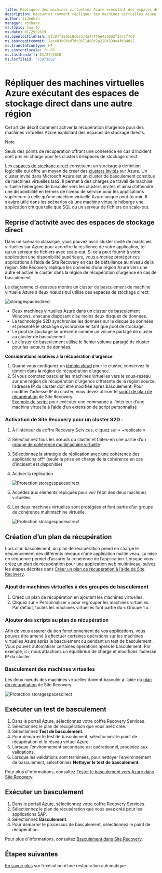 ```yaml
---
title: Répliquer des machines virtuelles Azure exécutant des espaces de stockage direct avec Azure Site Recovery
description: Découvrez comment répliquer des machines virtuelles Azure exécutant des espaces de stockage direct avec Azure Site Recovery.
author: sideeksh
manager: rochakm
ms.topic: how-to
ms.date: 01/29/2019
ms.openlocfilehash: 9f394fa8d618c97d74a47ff6e42a002f177cf7d9
ms.sourcegitcommit: 2ec4b3d0bad7dc0071400c2a2264399e4fe34897
ms.translationtype: HT
ms.contentlocale: fr-FR
ms.lasthandoff: 03/27/2020
ms.locfileid: "75973662"
---
```

# <a name="replicate-azure-vms-running-storage-spaces-direct-to-another-region"></a>Répliquer des machines virtuelles Azure exécutant des espaces de stockage direct dans une autre région

Cet article décrit comment activer la récupération d’urgence pour des machines virtuelles Azure exploitant des espaces de stockage directs.

>[!NOTE]
>Seuls des points de récupération offrant une cohérence en cas d’incident sont pris en charge pour les clusters d’espaces de stockage direct.
>

Les [espaces de stockage direct](https://docs.microsoft.com/windows-server/storage/storage-spaces/deploy-storage-spaces-direct) constituent un stockage à définition logicielle qui offre un moyen de créer des [clusters invités](https://blogs.msdn.microsoft.com/clustering/2017/02/14/deploying-an-iaas-vm-guest-clusters-in-microsoft-azure) sur Azure.  Un cluster invité dans Microsoft Azure est un cluster de basculement constitué de machines virtuelles IaaS. Il permet à des charges de travail de machine virtuelle hébergées de basculer vers les clusters invités et ainsi d’atteindre une disponibilité en termes de niveau de service pour les applications supérieure à celle qu’une machine virtuelle Azure unique peut fournir. Il s’avère utile dans les scénarios où une machine virtuelle héberge une application critique telle que SQL ou un serveur de fichiers de scale-out.

## <a name="disaster-recovery-with-storage-spaces-direct"></a>Reprise d’activité avec des espaces de stockage direct

Dans un scénario classique, vous pouvez avoir cluster invité de machines virtuelles sur Azure pour accroître la résilience de votre application, tel qu’un serveur de fichiers avec scale-out. Si cela peut fournir à votre application une disponibilité supérieure, vous aimeriez protéger ces applications à l’aide de Site Recovery en cas de défaillance au niveau de la région. Site Recovery réplique les données d’une région Azure vers une autre et active le cluster dans la région de récupération d’urgence en cas de basculement.

Le diagramme ci-dessous montre un cluster de basculement de machine virtuelle Azure à deux nœuds qui utilise des espaces de stockage direct.

![storagespacesdirect](./media/azure-to-azure-how-to-enable-replication-s2d-vms/storagespacedirect.png)


- Deux machines virtuelles Azure dans un cluster de basculement Windows, chacune disposant d’au moins deux disques de données.
- La technologie S2D synchronise les données sur le disque de données et présente le stockage synchronisé en tant que pool de stockage.
- Le pool de stockage se présente comme un volume partagé de cluster au cluster de basculement.
- Le cluster de basculement utilise le fichier volume partagé de cluster pour les lecteurs de données.

**Considérations relatives à la récupération d’urgence**

1. Quand vous configurez un [témoin cloud](https://docs.microsoft.com/windows-server/failover-clustering/deploy-cloud-witness#CloudWitnessSetUp) pour le cluster, conservez le témoin dans la région de récupération d’urgence.
2. Si vous comptez basculer les machines virtuelles vers le sous-réseau sur une région de récupération d’urgence différente de la région source, l’adresse IP du cluster doit être modifiée après basculement.  Pour modifier l’adresse IP du cluster, vous devez utiliser le [script de plan de récupération](https://docs.microsoft.com/azure/site-recovery/site-recovery-runbook-automation) de Site Recovery.</br>
[Exemple de script](https://github.com/krnese/azure-quickstart-templates/blob/master/asr-automation-recovery/scripts/ASR-Wordpress-ChangeMysqlConfig.ps1) pour exécuter une commande à l’intérieur d’une machine virtuelle à l’aide d’un extension de script personnalisé 

### <a name="enabling-site-recovery-for-s2d-cluster"></a>Activation de Site Recovery pour un cluster S2D :

1. À l’intérieur du coffre Recovery Services, cliquez sur « +replicate »
1. Sélectionnez tous les nœuds du cluster et faites-en une partie d’un [groupe de cohérence multimachine virtuelle](https://docs.microsoft.com/azure/site-recovery/azure-to-azure-common-questions#multi-vm-consistency)
1. Sélectionnez la stratégie de réplication avec une cohérence des applications off* (seule la prise en charge de la cohérence en cas d’incident est disponible)
1. Activer la réplication

   ![Protection storagespacesdirect](./media/azure-to-azure-how-to-enable-replication-s2d-vms/multivmgroup.png)

2. Accédez aux éléments répliqués pour voir l’état des deux machines virtuelles.
3. Les deux machines virtuelles sont protégées et font partie d’un groupe de cohérence multimachine virtuelle.

   ![Protection storagespacesdirect](./media/azure-to-azure-how-to-enable-replication-s2d-vms/storagespacesdirectgroup.PNG)

## <a name="creating-a-recovery-plan"></a>Création d’un plan de récupération
Lors d’un basculement, un plan de récupération prend en charge le séquencement des différents niveaux d’une application multiniveau. La mise en séquence permet d’assurer la cohérence de l’application. Lorsque vous créez un plan de récupération pour une application web multiniveau, suivez les étapes décrites dans [Créer un plan de récupération à l’aide de Site Recovery](site-recovery-create-recovery-plans.md).

### <a name="adding-virtual-machines-to-failover-groups"></a>Ajout de machines virtuelles à des groupes de basculement

1.  Créez un plan de récupération en ajoutant les machines virtuelles.
2.  Cliquez sur « Personnaliser » pour regrouper les machines virtuelles. Par défaut, toutes les machines virtuelles font partie du « Groupe 1 ».


### <a name="add-scripts-to-the-recovery-plan"></a>Ajouter des scripts au plan de récupération
Afin de vous assurer du bon fonctionnement de vos applications, vous pouvez être amené à effectuer certaines opérations sur les machines virtuelles Azure après le basculement ou pendant un test de basculement. Vous pouvez automatiser certaines opérations après le basculement. Par exemple, ici, nous attachons un équilibreur de charge et modifions l’adresse IP du cluster.


### <a name="failover-of-the-virtual-machines"></a>Basculement des machines virtuelles 
Les deux nœuds des machines virtuelles doivent basculer à l’aide du [plan de récupération](https://docs.microsoft.com/azure/site-recovery/site-recovery-create-recovery-plans) de Site Recovery. 

![Protection storagespacesdirect](./media/azure-to-azure-how-to-enable-replication-s2d-vms/recoveryplan.PNG)

## <a name="run-a-test-failover"></a>Exécuter un test de basculement
1.  Dans le portail Azure, sélectionnez votre coffre Recovery Services.
2.  Sélectionnez le plan de récupération que vous avez créé.
3.  Sélectionnez **Test de basculement**.
4.  Pour démarrer le test de basculement, sélectionnez le point de récupération et le réseau virtuel Azure.
5.  Lorsque l’environnement secondaire est opérationnel, procédez aux validations.
6.  Lorsque les validations sont terminées, pour nettoyer l’environnement de basculement, sélectionnez **Nettoyer le test de basculement**.

Pour plus d’informations, consultez [Tester le basculement vers Azure dans Site Recovery](site-recovery-test-failover-to-azure.md).

## <a name="run-a-failover"></a>Exécuter un basculement

1.  Dans le portail Azure, sélectionnez votre coffre Recovery Services.
2.  Sélectionnez le plan de récupération que vous avez créé pour les applications SAP.
3.  Sélectionnez **Basculement**.
4.  Pour démarrer le processus de basculement, sélectionnez le point de récupération.

Pour plus d’informations, consultez [Basculement dans Site Recovery](site-recovery-failover.md).
## <a name="next-steps"></a>Étapes suivantes

[En savoir plus](https://docs.microsoft.com/azure/site-recovery/azure-to-azure-tutorial-failover-failback) sur l’exécution d’une restauration automatique.
